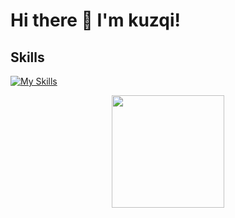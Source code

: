 # Hi there 👋 I'm kuzqi!

## Skills
[![My Skills](https://skillicons.dev/icons?i=cs,java,js,css,html,mysql,eclipse,vscode,unity,rider)](https://skillicons.dev)
<div align="center">
  <img height="180em" src="https://github-readme-stats.vercel.app/api/top-langs/?username=kaizoku-oh&layout=compact&langs_count=5"/>
</div>
